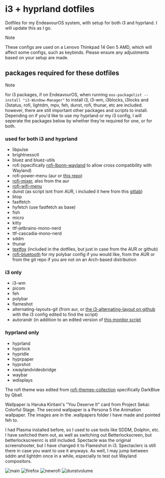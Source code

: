 # i3 + hyprland dotfiles
Dotfiles for my EndeavourOS system, with setup for both i3 and hyprland. I will update this as I go. 
>[!NOTE]
>These configs are used on a Lenovo Thinkpad 14 Gen 5 AMD, which will affect some configs, such as keybinds. Please ensure any adjustments based on your setup are made.

## packages required for these dotfiles
> [!NOTE]
> for i3 packages, if on EndeavourOS, when running ```eos-packagelist --install "i3-Window-Manager"``` to install i3, i3-wm, i3blocks, i3locks and i3status, rofi, lightdm, mpv, feh, dunst, rofi, thunar, etc are included. however, there are still important other packages and scripts to install.
> Depending on if you'd like to use my hyprland or my i3 config, I will seperate the packages below by whether they're required for one, or for both.

### used for both i3 and hyprland
- libpulse
- brightnessctl
- bluez and bluez-utils
- rofi (specifically [rofi-lbonn-wayland](https://github.com/lbonn/rofi) to allow cross compatibility with Wayland)
- rofi-power-menu (aur or [this repo](https://github.com/jluttine/rofi-power-menu))
- [rofi-mixer](https://github.com/joshpetit/rofi-mixer), also from the aur
- [rofi-wifi-menu](https://github.com/ericmurphyxyz/rofi-wifi-menu) 
- dunst (as script isnt from AUR, i included it here from this [gitlab](https://gitlab.com/Nmoleo/i3-volume-brightness-indicator))
- btop
- fastfetch
- hyfetch (use fastfetch as base)
- fish
- micro
- kitty
- ttf-jetbrains-mono-nerd
- ttf-cascadia-mono-nerd
- sddm
- thunar
- [textfox](https://github.com/adriankarlen/textfox) (included in the dotfiles, but just in case from the AUR or github)
- [rofi-bluetooth](https://github.com/nickclyde/rofi-bluetooth/tree/master) for my polybar config if you would like, from the AUR or from the git repo if you are not on an Arch-based distribution


### i3 only
- i3-wm
- picom
- feh
- polybar
- flameshot
- alternating-layouts-git (from aur, or [the i3-alternating-layout on github](https://github.com/olemartinorg/i3-alternating-layout?tab=readme-ov-file) with the i3 config edited to find the script)
- autorandr (in addition to an edited version of [this monitor script](https://github.com/davatorium/rofi-scripts/blob/master/monitor_layout.sh)

### hyprland only
- hyprland
- hyprlock
- hypridle
- hyprpaper
- hyprshot
- xwaylandvideobridge
- waybar
- wdisplays

The rofi theme was edited from [rofi-themes-collection](https://github.com/newmanls/rofi-themes-collection) specifically DarkBlue by Qball.

Wallpaper is Haruka Kiritani's "You Deserve It" card from Project Sekai: Colorful Stage. The second wallpaper is a Persona 5 the Animation wallpaper. The images are in the .wallpapers folder I have made and pointed feh to.

I had Plasma installed before, so I used to use tools like SDDM, Dolphin, etc. I have switched them out, as well as switching out Betterlockscreen, but betterlockscreenrc is still included. Spectacle was the original screenshooter, but I have changed it to Flameshot in i3. Spectaclerc is still there in case you want to use it anyways. As well, I may jump between sddm and lightdm once in a while, especially to test out Wayland compositors.

![main](https://github.com/user-attachments/assets/77def8c2-13b9-411e-b709-3576ae2de946)
![firefox](https://github.com/user-attachments/assets/65bad86c-9cc9-4e57-993d-217b866fc202)
![newrofi](https://github.com/user-attachments/assets/0e98aa1f-8302-46a4-bb96-b477d1244dea)
![dunstvolume](https://github.com/user-attachments/assets/37e9a9ae-98cd-4cbe-bda3-edfa4e781de6)
